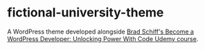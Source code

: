 # fictional-university-theme
A WordPress theme developed alongside [Brad Schiff's Become a WordPress Developer: Unlocking Power With Code Udemy course](https://www.udemy.com/course/become-a-wordpress-developer-php-javascript/).

